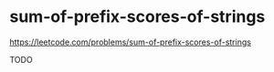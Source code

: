 # sum-of-prefix-scores-of-strings

https://leetcode.com/problems/sum-of-prefix-scores-of-strings

TODO 
